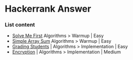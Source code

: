 # Hackerrank Answer

### List content
- [Solve Me First](https://www.hackerrank.com/challenges/solve-me-first) Algorithms > Warmup | Easy
- [Simple Array Sum](https://www.hackerrank.com/challenges/simple-array-sum) Algorithms > Warmup | Easy
- [Grading Students](https://www.hackerrank.com/challenges/grading) | Algorithms > Implementation | Easy 
- [Encryption](https://www.hackerrank.com/challenges/encryption) | Algorithms > Implementation | Medium 